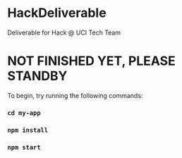 # HackDeliverable
Deliverable for Hack @ UCI Tech Team

# NOT FINISHED YET, PLEASE STANDBY 

To begin, try running the following commands:

### `cd my-app`
### `npm install`
### `npm start`
